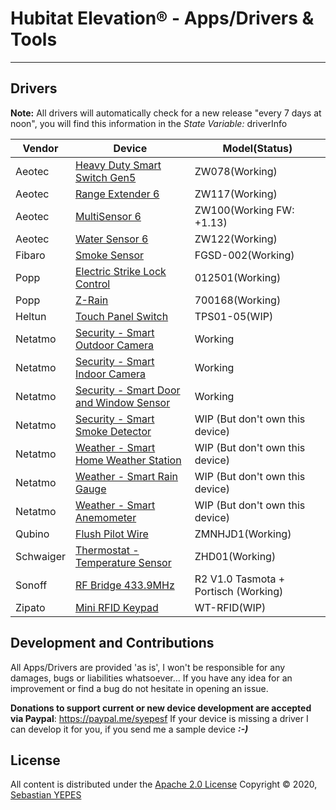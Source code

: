 
Hubitat Elevation® - Apps/Drivers & Tools
================
---


## Drivers
**Note:** All drivers will automatically check for a new release "every 7 days at noon", you will find this information in the *State Variable:* driverInfo

Vendor     | Device | Model(Status)
---        | ---    | ---
Aeotec     | [Heavy Duty Smart Switch Gen5](https://aeotec.com/outdoor-z-wave-switch/) | ZW078(Working)
Aeotec     | [Range Extender 6](https://aeotec.com/z-wave-repeater/) | ZW117(Working)
Aeotec     | [MultiSensor 6](https://aeotec.com/z-wave-sensor/) | ZW100(Working FW: +1.13)
Aeotec     | [Water Sensor 6](https://aeotec.com/z-wave-water-sensor/) | ZW122(Working)
Fibaro     | [Smoke Sensor](https://manuals.fibaro.com/smoke-sensor/) | FGSD-002(Working)
Popp       | [Electric Strike Lock Control](https://www.popp.eu/products/actuators/strike-lock-control/) | 012501(Working)
Popp       | [Z-Rain](https://www.popp.eu/z-rain/) | 700168(Working)
Heltun     | [Touch Panel Switch](https://www.heltun.com/z-wave-touch-panel-switch) | TPS01-05(WIP)
Netatmo    | [Security - Smart Outdoor Camera](https://www.netatmo.com/en-us/security/cam-outdoor) | Working
Netatmo    | [Security - Smart Indoor Camera](https://www.netatmo.com/en-us/security/cam-indoor) | Working
Netatmo    | [Security - Smart Door and Window Sensor](https://www.netatmo.com/en-eu/security/cam-indoor/tag) | Working
Netatmo    | [Security - Smart Smoke Detector](https://www.netatmo.com/en-us/security/cam-outdoor) | WIP (But don't own this device)
Netatmo    | [Weather - Smart Home Weather Station](https://www.netatmo.com/en-us/security/cam-outdoor) | WIP (But don't own this device)
Netatmo    | [Weather - Smart Rain Gauge](https://www.netatmo.com/en-us/security/cam-outdoor) | WIP (But don't own this device)
Netatmo    | [Weather - Smart Anemometer](https://www.netatmo.com/en-us/security/cam-outdoor) | WIP (But don't own this device)
Qubino     | [Flush Pilot Wire](https://cdn.shopify.com/s/files/1/0066/8149/3559/files/qubino-flush-pilot-wire-plus-user-manual-v1-1-eng.pdf) | ZMNHJD1(Working)
Schwaiger  | [Thermostat - Temperature Sensor](http://www.schwaiger.de/en/temperature-sensor.html) | ZHD01(Working)
Sonoff     | [RF Bridge 433.9MHz](https://sonoff.tech/product/accessories/433-rf-bridge) | R2 V1.0 Tasmota + Portisch (Working)
Zipato     | [Mini RFID Keypad](https://www.zipato.com/product/mini-keypad-rfid) | WT-RFID(WIP)


## Development and Contributions
All Apps/Drivers are provided 'as is', I won't be responsible for any damages, bugs or liabilities whatsoever...
If you have any idea for an improvement or find a bug do not hesitate in opening an issue.

**Donations to support current or new device development are accepted via Paypal**: https://paypal.me/syepesf
If your device is missing a driver I can develop it for you, if you send me a sample device ***:-)***


## License
All content is distributed under the [Apache 2.0 License](http://www.apache.org/licenses/LICENSE-2.0)
Copyright &copy; 2020, [Sebastian YEPES](mailto:syepes@gmail.com)
